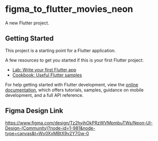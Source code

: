 # figma_to_flutter_movies_neon

A new Flutter project.

## Getting Started

This project is a starting point for a Flutter application.

A few resources to get you started if this is your first Flutter project:

- [Lab: Write your first Flutter app](https://docs.flutter.dev/get-started/codelab)
- [Cookbook: Useful Flutter samples](https://docs.flutter.dev/cookbook)

For help getting started with Flutter development, view the
[online documentation](https://docs.flutter.dev/), which offers tutorials,
samples, guidance on mobile development, and a full API reference.

## Figma Design Link
https://www.figma.com/design/Tz2hyihOkPRzWVMpmbuTWs/Neon-UI-Design-(Community)?node-id=1-981&node-type=canvas&t=Wy0XxMBtX9v2Y7Gw-0